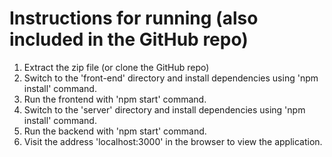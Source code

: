 # Instructions for running (also included in the GitHub repo)
1. Extract the zip file (or clone the GitHub repo)
2. Switch to the 'front-end' directory and install dependencies using 'npm install' command.
3. Run the frontend with 'npm start' command.
4. Switch to the 'server' directory and install dependencies using 'npm install' command.
5. Run the backend with 'npm start' command.
6. Visit the address 'localhost:3000' in the browser to view the application.